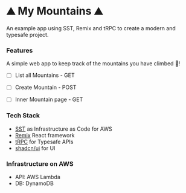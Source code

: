 # ⛰️ My Mountains ⛰️
An example app using SST, Remix and tRPC to create a modern and typesafe project.

### Features
A simple web app to keep track of the mountains you have climbed 🥾!

- [ ] List all Mountains - GET
- [ ] Create Mountain - POST
- [ ] Inner Mountain page - GET


### Tech Stack
- [SST](https://sst.dev/) as Infrastructure as Code for AWS
- [Remix](https://remix.run/) React framework
- [tRPC](https://trpc.io/) for Typesafe APIs
- [shadcn/ui](https://ui.shadcn.com/) for UI

### Infrastructure on AWS
- API: AWS Lambda
- DB: DynamoDB
